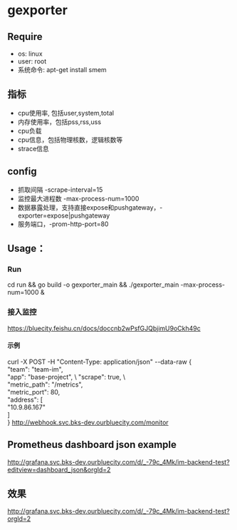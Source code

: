 # gexporter

## Require
* os: linux
* user: root
* 系统命令: apt-get install smem

## 指标
*  cpu使用率, 包括user,system,total
*  内存使用率，包括pss,rss,uss
*  cpu负载
*  cpu信息，包括物理核数，逻辑核数等
*  strace信息

## config
*  抓取间隔 -scrape-interval=15
*  监控最大进程数 -max-process-num=1000
*  数据暴露处理，支持直接expose和pushgateway，-exporter=expose|pushgateway
*  服务端口，-prom-http-port=80

## Usage：
### Run
cd run && go build -o gexporter_main && ./gexporter_main -max-process-num=1000 &
### 接入监控
https://bluecity.feishu.cn/docs/doccnb2wPsfGJQbjimU9oCkh49c
#### 示例
curl -X POST -H "Content-Type: application/json" --data-raw { \
    "team": "team-im", \
    "app": "base-project", \ 
    "scrape": true, \      
    "metric_path": "/metrics", \
    "metric_port": 80, \
    "address": [ \
        "10.9.86.167" \
    ] \
} http://webhook.svc.bks-dev.ourbluecity.com/monitor 

## Prometheus dashboard json example 
http://grafana.svc.bks-dev.ourbluecity.com/d/_-79c_4Mk/im-backend-test?editview=dashboard_json&orgId=2

## 效果
http://grafana.svc.bks-dev.ourbluecity.com/d/_-79c_4Mk/im-backend-test?orgId=2
